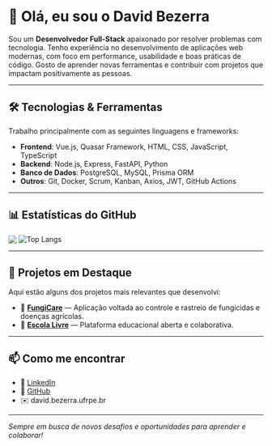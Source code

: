 # 👋 Olá, eu sou o David Bezerra

Sou um **Desenvolvedor Full-Stack** apaixonado por resolver problemas com tecnologia. Tenho experiência no desenvolvimento de aplicações web modernas, com foco em performance, usabilidade e boas práticas de código. Gosto de aprender novas ferramentas e contribuir com projetos que impactam positivamente as pessoas.

---

## 🛠️ Tecnologias & Ferramentas

Trabalho principalmente com as seguintes linguagens e frameworks:

- **Frontend**: Vue.js, Quasar Framework, HTML, CSS, JavaScript, TypeScript
- **Backend**: Node.js, Express, FastAPI, Python
- **Banco de Dados**: PostgreSQL, MySQL, Prisma ORM
- **Outros**: Git, Docker, Scrum, Kanban, Axios, JWT, GitHub Actions

---

## 📊 Estatísticas do GitHub

<div>
  <img align="center" src="https://github-readme-stats.vercel.app/api/top-langs/?username=dreiver1&layout=compact&theme=vue-dark&hide_border=true&hide=python" />

  <img align="center" src="https://github-readme-stats.vercel.app/api/top-langs/?username=dreiver1&layout=compact&theme=vue-dark&hide_border=true" alt="Top Langs" />
</div>

---

## 🚀 Projetos em Destaque

Aqui estão alguns dos projetos mais relevantes que desenvolvi:

- 🔬 [**FungiCare**](https://github.com/dreiver1/FungiCare-Client) — Aplicação voltada ao controle e rastreio de fungicidas e doenças agrícolas.
- 🏫 [**Escola Livre**](https://github.com/dreiver1/escola_livre) — Plataforma educacional aberta e colaborativa.

---

## 📫 Como me encontrar

- 💼 [LinkedIn](https://www.linkedin.com/in/davidvnbezerra)
- 🐙 [GitHub](https://github.com/dreiver1)
- ✉️ david.bezerra.ufrpe.br

---

_Sempre em busca de novos desafios e oportunidades para aprender e colaborar!_
